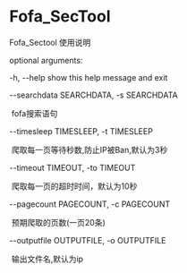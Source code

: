 # Fofa_SecTool
Fofa_Sectool 使用说明

optional arguments:

  -h, --help            show this help message and exit

  --searchdata SEARCHDATA, -s SEARCHDATA

​                        fofa搜索语句

  --timesleep TIMESLEEP, -t TIMESLEEP

​                        爬取每一页等待秒数,防止IP被Ban,默认为3秒

  --timeout TIMEOUT, -to TIMEOUT

​                        爬取每一页的超时时间，默认为10秒

  --pagecount PAGECOUNT, -c PAGECOUNT

​                        预期爬取的页数(一页20条)

  --outputfile OUTPUTFILE, -o OUTPUTFILE

​                        输出文件名,默认为ip
